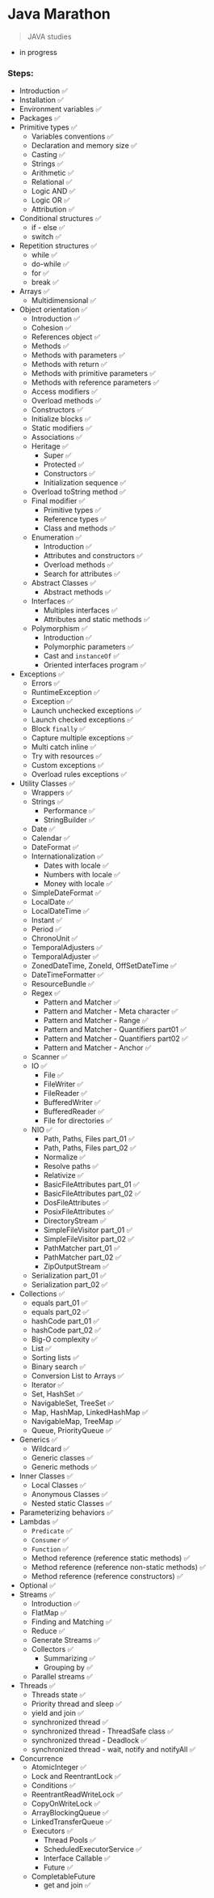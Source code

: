 # Java Marathon

> JAVA studies

- in progress


### Steps:

- Introduction :white_check_mark:
- Installation :white_check_mark:
- Environment variables :white_check_mark:
- Packages :white_check_mark:
- Primitive types :white_check_mark:
  - Variables conventions :white_check_mark:
  - Declaration and memory size :white_check_mark:
  - Casting :white_check_mark:
  - Strings :white_check_mark:
  - Arithmetic :white_check_mark:
  - Relational :white_check_mark:
  - Logic AND :white_check_mark:
  - Logic OR :white_check_mark:
  - Attribution :white_check_mark:
- Conditional structures :white_check_mark:
  - if - else :white_check_mark:
  - switch :white_check_mark:
- Repetition structures :white_check_mark:
  - while :white_check_mark:
  - do-while :white_check_mark:
  - for :white_check_mark:
  - break :white_check_mark:
- Arrays :white_check_mark:
  - Multidimensional :white_check_mark:
- Object orientation :white_check_mark:
  - Introduction :white_check_mark:
  - Cohesion :white_check_mark:
  - References object :white_check_mark:
  - Methods :white_check_mark:
  - Methods with parameters :white_check_mark:
  - Methods with return :white_check_mark:
  - Methods with primitive parameters :white_check_mark:
  - Methods with reference parameters :white_check_mark:
  - Access modifiers :white_check_mark:
  - Overload methods :white_check_mark:
  - Constructors :white_check_mark:
  - Initialize blocks :white_check_mark:
  - Static modifiers :white_check_mark:
  - Associations :white_check_mark:
  - Heritage :white_check_mark:
    - Super :white_check_mark:
    - Protected :white_check_mark:
    - Constructors :white_check_mark:
    - Initialization sequence :white_check_mark:
  - Overload toString method :white_check_mark:
  - Final modifier :white_check_mark:
    - Primitive types :white_check_mark:
    - Reference types :white_check_mark:
    - Class and methods :white_check_mark:
  - Enumeration :white_check_mark:
    - Introduction :white_check_mark:
    - Attributes and constructors :white_check_mark:
    - Overload methods :white_check_mark:
    - Search for attributes :white_check_mark:
  - Abstract Classes :white_check_mark:
    - Abstract methods :white_check_mark:
  - Interfaces :white_check_mark:
    - Multiples interfaces :white_check_mark:
    - Attributes and static methods :white_check_mark:
  - Polymorphism :white_check_mark:
    - Introduction :white_check_mark:
    - Polymorphic parameters :white_check_mark:
    - Cast and `instanceOf` :white_check_mark:
    - Oriented interfaces program :white_check_mark:
- Exceptions :white_check_mark:
  - Errors :white_check_mark:
  - RuntimeException :white_check_mark:
  - Exception :white_check_mark:
  - Launch unchecked exceptions :white_check_mark:
  - Launch checked exceptions :white_check_mark:
  - Block `finally` :white_check_mark:
  - Capture multiple exceptions :white_check_mark:
  - Multi catch inline :white_check_mark:
  - Try with resources :white_check_mark:
  - Custom exceptions :white_check_mark:
  - Overload rules exceptions :white_check_mark:
- Utility Classes :white_check_mark:
  - Wrappers :white_check_mark:
  - Strings :white_check_mark:
    - Performance :white_check_mark:
    - StringBuilder :white_check_mark:
  - Date :white_check_mark:
  - Calendar :white_check_mark:
  - DateFormat :white_check_mark:
  - Internationalization :white_check_mark:
    - Dates with locale :white_check_mark:
    - Numbers with locale :white_check_mark:
    - Money with locale :white_check_mark:
  - SimpleDateFormat :white_check_mark:
  - LocalDate :white_check_mark:
  - LocalDateTime :white_check_mark:
  - Instant :white_check_mark:
  - Period :white_check_mark:
  - ChronoUnit :white_check_mark:
  - TemporalAdjusters :white_check_mark:
  - TemporalAdjuster :white_check_mark:
  - ZonedDateTime, ZoneId, OffSetDateTime :white_check_mark:
  - DateTimeFormatter :white_check_mark:
  - ResourceBundle :white_check_mark:
  - Regex :white_check_mark:
    - Pattern and Matcher :white_check_mark:
    - Pattern and Matcher - Meta character :white_check_mark:
    - Pattern and Matcher - Range :white_check_mark:
    - Pattern and Matcher - Quantifiers part01 :white_check_mark:
    - Pattern and Matcher - Quantifiers part02 :white_check_mark:
    - Pattern and Matcher - Anchor :white_check_mark:
  - Scanner :white_check_mark:
  - IO :white_check_mark:
    - File :white_check_mark:
    - FileWriter :white_check_mark:
    - FileReader :white_check_mark:
    - BufferedWriter :white_check_mark:
    - BufferedReader :white_check_mark:
    - File for directories :white_check_mark:
  - NIO :white_check_mark:
    - Path, Paths, Files part_01 :white_check_mark:
    - Path, Paths, Files part_02 :white_check_mark:
    - Normalize :white_check_mark:
    - Resolve paths :white_check_mark:
    - Relativize :white_check_mark:
    - BasicFileAttributes part_01 :white_check_mark:
    - BasicFileAttributes part_02 :white_check_mark:
    - DosFileAttributes :white_check_mark:
    - PosixFileAttributes :white_check_mark:
    - DirectoryStream :white_check_mark:
    - SimpleFileVisitor part_01 :white_check_mark:
    - SimpleFileVisitor part_02 :white_check_mark:
    - PathMatcher part_01 :white_check_mark:
    - PathMatcher part_02 :white_check_mark:
    - ZipOutputStream :white_check_mark:
  - Serialization part_01 :white_check_mark:
  - Serialization part_02 :white_check_mark:
- Collections :white_check_mark:
  - equals part_01 :white_check_mark:
  - equals part_02 :white_check_mark:
  - hashCode part_01 :white_check_mark:
  - hashCode part_02 :white_check_mark:
  - Big-O complexity :white_check_mark:
  - List :white_check_mark:
  - Sorting lists :white_check_mark:
  - Binary search :white_check_mark:
  - Conversion List to Arrays :white_check_mark:
  - Iterator :white_check_mark:
  - Set, HashSet :white_check_mark:
  - NavigableSet, TreeSet :white_check_mark:
  - Map, HashMap, LinkedHashMap :white_check_mark:
  - NavigableMap, TreeMap :white_check_mark:
  - Queue, PriorityQueue :white_check_mark:
- Generics :white_check_mark:
  - Wildcard :white_check_mark:
  - Generic classes :white_check_mark:
  - Generic methods :white_check_mark:
- Inner Classes :white_check_mark:
  - Local Classes :white_check_mark:
  - Anonymous Classes :white_check_mark:
  - Nested static Classes :white_check_mark:
- Parameterizing behaviors :white_check_mark:
- Lambdas :white_check_mark:
  - `Predicate` :white_check_mark:
  - `Consumer` :white_check_mark:
  - `Function` :white_check_mark:
  - Method reference (reference static methods) :white_check_mark:
  - Method reference (reference non-static methods) :white_check_mark:
  - Method reference (reference constructors) :white_check_mark:
- Optional :white_check_mark:
- Streams :white_check_mark:
  - Introduction :white_check_mark:
  - FlatMap :white_check_mark:
  - Finding and Matching :white_check_mark:
  - Reduce :white_check_mark:
  - Generate Streams :white_check_mark:
  - Collectors :white_check_mark:
    - Summarizing :white_check_mark:
    - Grouping by :white_check_mark:
  - Parallel streams :white_check_mark:
- Threads :white_check_mark:
  - Threads state :white_check_mark:
  - Priority thread and sleep :white_check_mark:
  - yield and join :white_check_mark:
  - synchronized thread :white_check_mark:
  - synchronized thread - ThreadSafe class :white_check_mark:
  - synchronized thread - Deadlock :white_check_mark:
  - synchronized thread - wait, notify and notifyAll :white_check_mark:
- Concurrence
  - AtomicInteger :white_check_mark:
  - Lock and ReentrantLock :white_check_mark:
  - Conditions :white_check_mark:
  - ReentrantReadWriteLock :white_check_mark:
  - CopyOnWriteLock :white_check_mark:
  - ArrayBlockingQueue :white_check_mark:
  - LinkedTransferQueue :white_check_mark:
  - Executors :white_check_mark:
    - Thread Pools :white_check_mark:
    - ScheduledExecutorService :white_check_mark:
    - Interface Callable :white_check_mark:
    - Future :white_check_mark:
  - CompletableFuture
    - get and join :white_check_mark: